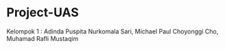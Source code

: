 # Project-UAS

Kelompok 1 : Adinda Puspita Nurkomala Sari, Michael Paul Choyonggi Cho, Muhamad Rafli Mustaqim

